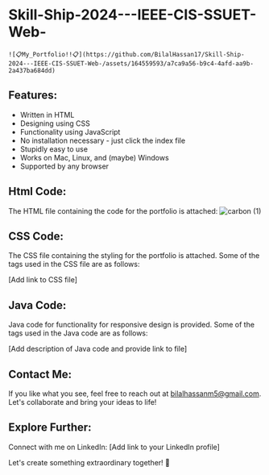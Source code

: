 # Skill-Ship-2024---IEEE-CIS-SSUET-Web-
    ![📋My_Portfolio!!📋](https://github.com/BilalHassan17/Skill-Ship-2024---IEEE-CIS-SSUET-Web-/assets/164559593/a7ca9a56-b9c4-4afd-aa9b-2a437ba684dd)

## Features:
- Written in HTML
- Designing using CSS
- Functionality using JavaScript
- No installation necessary - just click the index file
- Stupidly easy to use
- Works on Mac, Linux, and (maybe) Windows
- Supported by any browser

## Html Code:
The HTML file containing the code for the portfolio is attached:
![carbon (1)](https://github.com/BilalHassan17/Skill-Ship-2024---IEEE-CIS-SSUET-Web-/assets/164559593/35be1500-2cc9-4bd4-a391-66a63122498b)


## CSS Code:
The CSS file containing the styling for the portfolio is attached. Some of the tags used in the CSS file are as follows:

[Add link to CSS file]

## Java Code:
Java code for functionality for responsive design is provided. Some of the tags used in the Java code are as follows:

[Add description of Java code and provide link to file]

## Contact Me:
If you like what you see, feel free to reach out at bilalhassanm5@gmail.com. Let's collaborate and bring your ideas to life!

## Explore Further:
Connect with me on LinkedIn: [Add link to your LinkedIn profile]

Let's create something extraordinary together! 🚀
